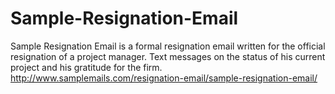 Sample-Resignation-Email
========================

Sample Resignation Email is a formal resignation email written for the official resignation of a project manager. Text messages on the status of his current project and his gratitude for the firm. http://www.samplemails.com/resignation-email/sample-resignation-email/
